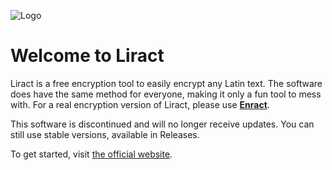 ![Logo](https://media.discordapp.net/attachments/667388355830611979/1141885706730492024/dzd.png)

# Welcome to Liract

Liract is a free encryption tool to easily encrypt any Latin text. The software does have the same method for everyone, making it only a fun tool to mess with.
For a real encryption version of Liract, please use [**Enract**](https://github.com/BloodAlibi/EnractVersion).

This software is discontinued and will no longer receive updates. You can still use stable versions, available in Releases.

To get started, visit [the official website](https://liract.bloodalibi.com/).
